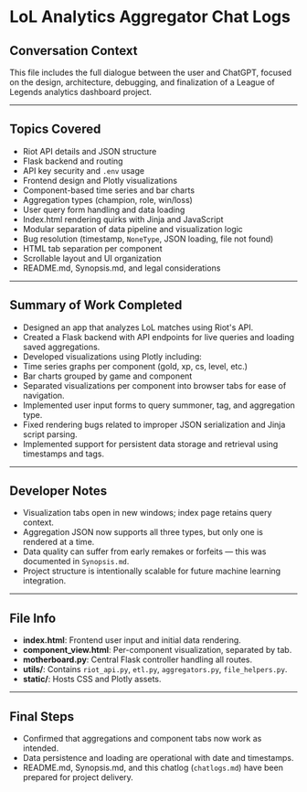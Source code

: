 # LoL Analytics Aggregator Chat Logs

## Conversation Context
This file includes the full dialogue between the user and ChatGPT, focused on the design, architecture, debugging, and finalization of a League of Legends analytics dashboard project.

---

## Topics Covered

- Riot API details and JSON structure
- Flask backend and routing
- API key security and `.env` usage
- Frontend design and Plotly visualizations
- Component-based time series and bar charts
- Aggregation types (champion, role, win/loss)
- User query form handling and data loading
- Index.html rendering quirks with Jinja and JavaScript
- Modular separation of data pipeline and visualization logic
- Bug resolution (timestamp, `NoneType`, JSON loading, file not found)
- HTML tab separation per component
- Scrollable layout and UI organization
- README.md, Synopsis.md, and legal considerations

---

## Summary of Work Completed

-  Designed an app that analyzes LoL matches using Riot's API.
-  Created a Flask backend with API endpoints for live queries and loading saved aggregations.
-  Developed visualizations using Plotly including:
  - Time series graphs per component (gold, xp, cs, level, etc.)
  - Bar charts grouped by game and component
-  Separated visualizations per component into browser tabs for ease of navigation.
-  Implemented user input forms to query summoner, tag, and aggregation type.
-  Fixed rendering bugs related to improper JSON serialization and Jinja script parsing.
-  Implemented support for persistent data storage and retrieval using timestamps and tags.

---

## Developer Notes


- Visualization tabs open in new windows; index page retains query context.
- Aggregation JSON now supports all three types, but only one is rendered at a time.
- Data quality can suffer from early remakes or forfeits — this was documented in `Synopsis.md`.
- Project structure is intentionally scalable for future machine learning integration.

---

## File Info

- **index.html**: Frontend user input and initial data rendering.
- **component_view.html**: Per-component visualization, separated by tab.
- **motherboard.py**: Central Flask controller handling all routes.
- **utils/**: Contains `riot_api.py`, `etl.py`, `aggregators.py`, `file_helpers.py`.
- **static/**: Hosts CSS and Plotly assets.

---

## Final Steps

-  Confirmed that aggregations and component tabs now work as intended.
-  Data persistence and loading are operational with date and  timestamps.
-  README.md, Synopsis.md, and this chatlog (`chatlogs.md`) have been prepared for project delivery.

